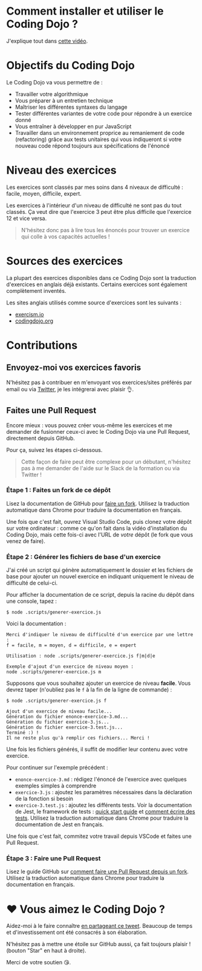 # Comment installer et utiliser le Coding Dojo ?

J'explique tout dans [cette vidéo](https://www.youtube.com/watch?v=jcNYk3pq098&list=PLyj4q0fkISxAPhSShp5dlNSYNAKXGDiPd).

# Objectifs du Coding Dojo

Le Coding Dojo va vous permettre de :

- Travailler votre algorithmique
- Vous préparer à un entretien technique
- Maîtriser les différentes syntaxes du langage
- Tester différentes variantes de votre code pour répondre à un exercice donné
- Vous entraîner à développer en pur JavaScript
- Travailler dans un environnement proprice au remaniement de code (refactoring) grâce aux tests unitaires qui vous indiqueront si votre nouveau code répond toujours aux spécifications de l'énoncé

# Niveau des exercices

Les exercices sont classés par mes soins dans 4 niveaux de difficulté : facile, moyen, difficile, expert.

Les exercices à l'intérieur d'un niveau de difficulté ne sont pas du tout classés. Ça veut dire que l'exercice 3 peut être plus difficile que l'exercice 12 et vice versa.

> N'hésitez donc pas à lire tous les énoncés pour trouver un exercice qui colle à vos capacités actuelles !

# Sources des exercices

La plupart des exercices disponibles dans ce Coding Dojo sont la traduction d'exercices en anglais déjà existants. Certains exercices sont également complètement inventés.

Les sites anglais utilisés comme source d'exercices sont les suivants :
- [exercism.io](https://exercism.io/)
- [codingdojo.org](http://codingdojo.org/kata/)

# Contributions

## Envoyez-moi vos exercices favoris

N'hésitez pas à contribuer en m'envoyant vos exercices/sites préférés par email ou via [Twitter](https://twitter.com/JeremyMouzin), je les intégrerai avec plaisir 👌.

## Faites une Pull Request

Encore mieux : vous pouvez créer vous-même les exercices et me demander de fusionner ceux-ci avec le Coding Dojo via une Pull Request, directement depuis GitHub.

Pour ça, suivez les étapes ci-dessous.

> Cette façon de faire peut être complexe pour un débutant, n'hésitez pas à me demander de l'aide sur le Slack de la formation ou via Twitter !

### Étape 1 : Faites un fork de ce dépôt

Lisez la documentation de GitHub pour [faire un fork](https://help.github.com/en/articles/fork-a-repo). Utilisez la traduction automatique dans Chrome pour traduire la documentation en français.

Une fois que c'est fait, ouvrez Visual Studio Code, puis clonez votre dépôt sur votre ordinateur : comme ce qu'on fait dans la vidéo d'installation du Coding Dojo, mais cette fois-ci avec l'URL de *votre* dépôt (le fork que vous venez de faire).

### Étape 2 : Générer les fichiers de base d'un exercice

J'ai créé un script qui génère automatiquement le dossier et les fichiers de base pour ajouter un nouvel exercice en indiquant uniquement le niveau de difficulté de celui-ci.

Pour afficher la documentation de ce script, depuis la racine du dépôt dans une console, tapez :

```
$ node .scripts/generer-exercice.js 
```

Voici la documentation :

```
Merci d'indiquer le niveau de difficulté d'un exercice par une lettre :
f = facile, m = moyen, d = difficile, e = expert

Utilisation : node .scripts/generer-exercice.js f|m|d|e

Exemple d'ajout d'un exercice de niveau moyen :
node .scripts/generer-exercice.js m
```

Supposons que vous souhaitez ajouter un exercice de niveau **facile**. Vous devrez taper (n'oubliez pas le `f` à la fin de la ligne de commande) :

```
$ node .scripts/generer-exercice.js f

Ajout d'un exercice de niveau facile...
Génération du fichier enonce-exercice-3.md...
Génération du fichier exercice-3.js...
Génération du fichier exercice-3.test.js...
Terminé :) !
Il ne reste plus qu'à remplir ces fichiers... Merci !
```

Une fois les fichiers générés, il suffit de modifier leur contenu avec votre exercice.

Pour continuer sur l'exemple précédent :

- `enonce-exercice-3.md` : rédigez l'énoncé de l'exercice avec quelques exemples simples à comprendre
- `exercice-3.js` : ajoutez les paramètres nécessaires dans la déclaration de la fonction si besoin
- `exercice-3.test.js` : ajoutez les différents tests. Voir la documentation de Jest, le framework de tests : [quick start guide](https://jestjs.io/docs/en/getting-started.html) et [comment écrire des tests](https://jestjs.io/docs/en/expect). Utilisez la traduction automatique dans Chrome pour traduire la documentation de Jest en français.

Une fois que c'est fait, commitez votre travail depuis VSCode et faites une Pull Request.

### Étape 3 : Faire une Pull Request

Lisez le guide GitHub sur [comment faire une Pull Request depuis un fork](https://help.github.com/en/articles/creating-a-pull-request-from-a-fork). Utilisez la traduction automatique dans Chrome pour traduire la documentation en français.

# ❤️ Vous aimez le Coding Dojo ?

Aidez-moi à le faire connaître [en partageant ce tweet](https://twitter.com/intent/tweet?text=D%C3%A9couvrez%20l%27excellent%20%28et%20gratuit%20%21%29%20Coding%20Dojo%20de%20la%20formation%20JavaScript%20de%20Z%C3%A9ro%20et%20entra%C3%AEnez-vous%20%C3%A0%20d%C3%A9velopper%20en%20JavaScript%20avec%20des%20exercices%20en%20Fran%C3%A7ais%20directement%20depuis%20VSCode.&url=https%3A%2F%2Fgithub.com%2Fjavascriptdezero%2Fcoding-dojo&via=JeremyMouzin&related=JeremyMouzin&hashtags=JavaScript,CodingDojo).
Beaucoup de temps et d'investissement ont été consacrés à son élaboration.

N'hésitez pas à mettre une étoile sur GitHub aussi, ça fait toujours plaisir ! (bouton "Star" en haut à droite).

Merci de votre soutien 😘.